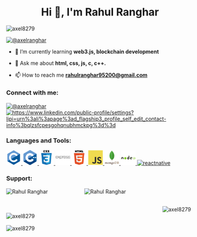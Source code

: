 <h1 align="center">Hi 👋, I'm Rahul Ranghar</h1>
<p align="left"> <img src="https://komarev.com/ghpvc/?username=axel8279&label=Profile%20views&color=0e75b6&style=flat" alt="axel8279" /> </p>

<p align="left"> <a href="https://twitter.com/@axelranghar" target="blank"><img src="https://img.shields.io/twitter/follow/@axelranghar?logo=twitter&style=for-the-badge" alt="@axelranghar" /></a> </p>

- 🌱 I’m currently learning **web3.js, blockchain development**

- 💬 Ask me about **html, css, js, c, c++.**

- 📫 How to reach me **rahulranghar95200@gmail.com**

<h3 align="left">Connect with me:</h3>
<p align="left">
<a href="https://twitter.com/@axelranghar" target="blank"><img align="center" src="https://raw.githubusercontent.com/rahuldkjain/github-profile-readme-generator/master/src/images/icons/Social/twitter.svg" alt="@axelranghar" height="30" width="40" /></a>
<a href="https://linkedin.com/in/https://www.linkedin.com/public-profile/settings?lipi=urn%3ali%3apage%3ad_flagship3_profile_self_edit_contact-info%3bqlzsfcpesgohqnubhmckpg%3d%3d" target="blank"><img align="center" src="https://raw.githubusercontent.com/rahuldkjain/github-profile-readme-generator/master/src/images/icons/Social/linked-in-alt.svg" alt="https://www.linkedin.com/public-profile/settings?lipi=urn%3ali%3apage%3ad_flagship3_profile_self_edit_contact-info%3bqlzsfcpesgohqnubhmckpg%3d%3d" height="30" width="40" /></a>
</p>

<h3 align="left">Languages and Tools:</h3>
<p align="left"> <a href="https://www.cprogramming.com/" target="_blank" rel="noreferrer"> <img src="https://raw.githubusercontent.com/devicons/devicon/master/icons/c/c-original.svg" alt="c" width="40" height="40"/> </a> <a href="https://www.w3schools.com/cpp/" target="_blank" rel="noreferrer"> <img src="https://raw.githubusercontent.com/devicons/devicon/master/icons/cplusplus/cplusplus-original.svg" alt="cplusplus" width="40" height="40"/> </a> <a href="https://www.w3schools.com/css/" target="_blank" rel="noreferrer"> <img src="https://raw.githubusercontent.com/devicons/devicon/master/icons/css3/css3-original-wordmark.svg" alt="css3" width="40" height="40"/> </a> <a href="https://expressjs.com" target="_blank" rel="noreferrer"> <img src="https://raw.githubusercontent.com/devicons/devicon/master/icons/express/express-original-wordmark.svg" alt="express" width="40" height="40"/> </a> <a href="https://www.w3.org/html/" target="_blank" rel="noreferrer"> <img src="https://raw.githubusercontent.com/devicons/devicon/master/icons/html5/html5-original-wordmark.svg" alt="html5" width="40" height="40"/> </a> <a href="https://developer.mozilla.org/en-US/docs/Web/JavaScript" target="_blank" rel="noreferrer"> <img src="https://raw.githubusercontent.com/devicons/devicon/master/icons/javascript/javascript-original.svg" alt="javascript" width="40" height="40"/> </a> <a href="https://www.mongodb.com/" target="_blank" rel="noreferrer"> <img src="https://raw.githubusercontent.com/devicons/devicon/master/icons/mongodb/mongodb-original-wordmark.svg" alt="mongodb" width="40" height="40"/> </a> <a href="https://nodejs.org" target="_blank" rel="noreferrer"> <img src="https://raw.githubusercontent.com/devicons/devicon/master/icons/nodejs/nodejs-original-wordmark.svg" alt="nodejs" width="40" height="40"/> </a> <a href="https://reactnative.dev/" target="_blank" rel="noreferrer"> <img src="https://reactnative.dev/img/header_logo.svg" alt="reactnative" width="40" height="40"/> </a> </p>

<h3 align="left">Support:</h3>
<p><a href="https://www.buymeacoffee.com/Rahul Ranghar"> <img align="left" src="https://cdn.buymeacoffee.com/buttons/v2/default-yellow.png" height="50" width="210" alt="Rahul Ranghar" /></a><a href="https://ko-fi.com/Rahul Ranghar"> <img align="left" src="https://cdn.ko-fi.com/cdn/kofi3.png?v=3" height="50" width="210" alt="Rahul Ranghar" /></a></p><br><br>

<p><img align="left" src="https://github-readme-stats.vercel.app/api/top-langs?username=axel8279&show_icons=true&locale=en&layout=compact" alt="axel8279" /></p>

<p>&nbsp;<img align="center" src="https://github-readme-stats.vercel.app/api?username=axel8279&show_icons=true&locale=en" alt="axel8279" /></p>

<p><img align="center" src="https://github-readme-streak-stats.herokuapp.com/?user=axel8279&" alt="axel8279" /></p>
